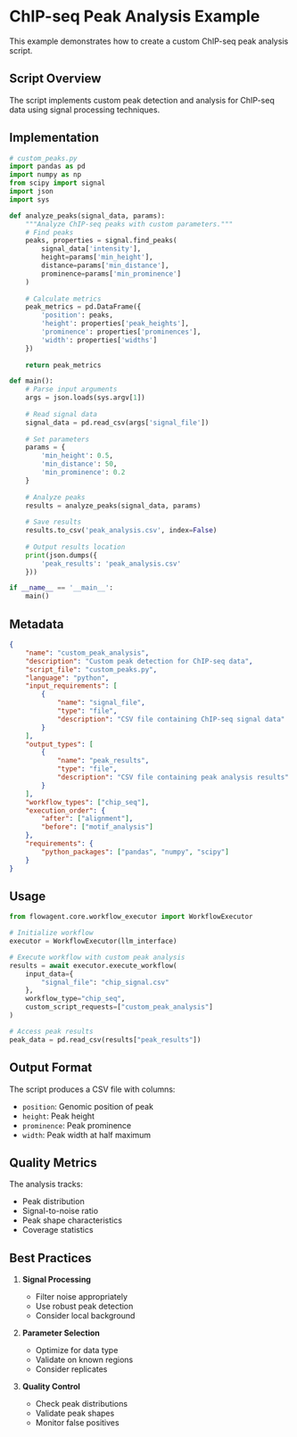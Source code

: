 # ChIP-seq Peak Analysis Example

This example demonstrates how to create a custom ChIP-seq peak analysis script.

## Script Overview

The script implements custom peak detection and analysis for ChIP-seq data using signal processing techniques.

## Implementation

```python
# custom_peaks.py
import pandas as pd
import numpy as np
from scipy import signal
import json
import sys

def analyze_peaks(signal_data, params):
    """Analyze ChIP-seq peaks with custom parameters."""
    # Find peaks
    peaks, properties = signal.find_peaks(
        signal_data['intensity'],
        height=params['min_height'],
        distance=params['min_distance'],
        prominence=params['min_prominence']
    )
    
    # Calculate metrics
    peak_metrics = pd.DataFrame({
        'position': peaks,
        'height': properties['peak_heights'],
        'prominence': properties['prominences'],
        'width': properties['widths']
    })
    
    return peak_metrics

def main():
    # Parse input arguments
    args = json.loads(sys.argv[1])
    
    # Read signal data
    signal_data = pd.read_csv(args['signal_file'])
    
    # Set parameters
    params = {
        'min_height': 0.5,
        'min_distance': 50,
        'min_prominence': 0.2
    }
    
    # Analyze peaks
    results = analyze_peaks(signal_data, params)
    
    # Save results
    results.to_csv('peak_analysis.csv', index=False)
    
    # Output results location
    print(json.dumps({
        'peak_results': 'peak_analysis.csv'
    }))

if __name__ == '__main__':
    main()
```

## Metadata

```json
{
    "name": "custom_peak_analysis",
    "description": "Custom peak detection for ChIP-seq data",
    "script_file": "custom_peaks.py",
    "language": "python",
    "input_requirements": [
        {
            "name": "signal_file",
            "type": "file",
            "description": "CSV file containing ChIP-seq signal data"
        }
    ],
    "output_types": [
        {
            "name": "peak_results",
            "type": "file",
            "description": "CSV file containing peak analysis results"
        }
    ],
    "workflow_types": ["chip_seq"],
    "execution_order": {
        "after": ["alignment"],
        "before": ["motif_analysis"]
    },
    "requirements": {
        "python_packages": ["pandas", "numpy", "scipy"]
    }
}
```

## Usage

```python
from flowagent.core.workflow_executor import WorkflowExecutor

# Initialize workflow
executor = WorkflowExecutor(llm_interface)

# Execute workflow with custom peak analysis
results = await executor.execute_workflow(
    input_data={
        "signal_file": "chip_signal.csv"
    },
    workflow_type="chip_seq",
    custom_script_requests=["custom_peak_analysis"]
)

# Access peak results
peak_data = pd.read_csv(results["peak_results"])
```

## Output Format

The script produces a CSV file with columns:
- `position`: Genomic position of peak
- `height`: Peak height
- `prominence`: Peak prominence
- `width`: Peak width at half maximum

## Quality Metrics

The analysis tracks:
- Peak distribution
- Signal-to-noise ratio
- Peak shape characteristics
- Coverage statistics

## Best Practices

1. **Signal Processing**
   - Filter noise appropriately
   - Use robust peak detection
   - Consider local background

2. **Parameter Selection**
   - Optimize for data type
   - Validate on known regions
   - Consider replicates

3. **Quality Control**
   - Check peak distributions
   - Validate peak shapes
   - Monitor false positives
